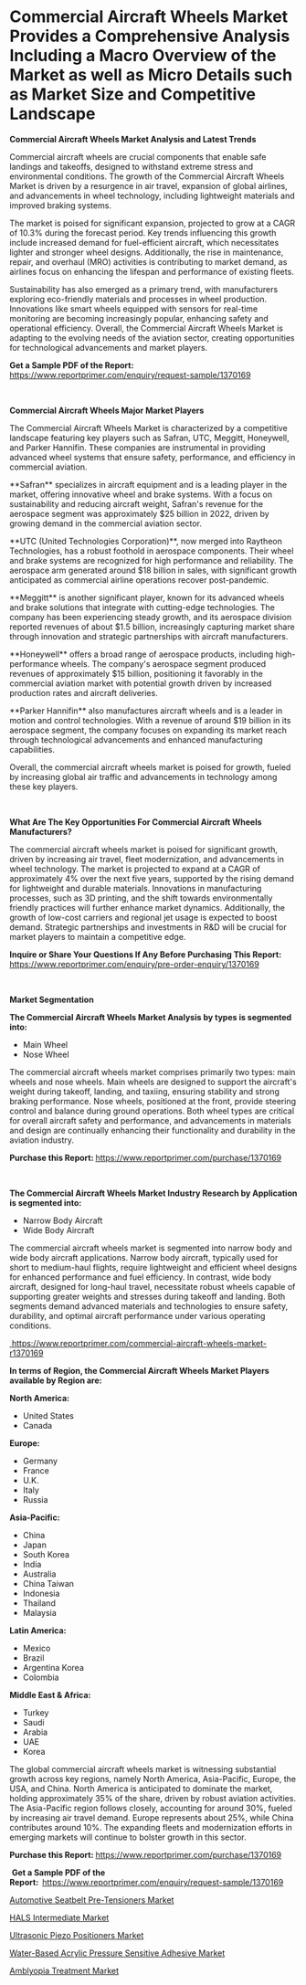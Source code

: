 <p><h1>Commercial Aircraft Wheels Market Provides a Comprehensive Analysis Including a Macro Overview of the Market as well as Micro Details such as Market Size and Competitive Landscape</h1></p><p><strong>Commercial Aircraft Wheels Market Analysis and Latest Trends</strong></p>
<p><p>Commercial aircraft wheels are crucial components that enable safe landings and takeoffs, designed to withstand extreme stress and environmental conditions. The growth of the Commercial Aircraft Wheels Market is driven by a resurgence in air travel, expansion of global airlines, and advancements in wheel technology, including lightweight materials and improved braking systems. </p><p>The market is poised for significant expansion, projected to grow at a CAGR of 10.3% during the forecast period. Key trends influencing this growth include increased demand for fuel-efficient aircraft, which necessitates lighter and stronger wheel designs. Additionally, the rise in maintenance, repair, and overhaul (MRO) activities is contributing to market demand, as airlines focus on enhancing the lifespan and performance of existing fleets. </p><p>Sustainability has also emerged as a primary trend, with manufacturers exploring eco-friendly materials and processes in wheel production. Innovations like smart wheels equipped with sensors for real-time monitoring are becoming increasingly popular, enhancing safety and operational efficiency. Overall, the Commercial Aircraft Wheels Market is adapting to the evolving needs of the aviation sector, creating opportunities for technological advancements and market players.</p></p>
<p><strong>Get a Sample PDF of the Report:&nbsp;</strong> <a href="https://www.reportprimer.com/enquiry/request-sample/1370169">https://www.reportprimer.com/enquiry/request-sample/1370169</a></p>
<p>&nbsp;</p>
<p><strong>Commercial Aircraft Wheels Major Market Players</strong></p>
<p><p>The Commercial Aircraft Wheels Market is characterized by a competitive landscape featuring key players such as Safran, UTC, Meggitt, Honeywell, and Parker Hannifin. These companies are instrumental in providing advanced wheel systems that ensure safety, performance, and efficiency in commercial aviation.</p><p>**Safran** specializes in aircraft equipment and is a leading player in the market, offering innovative wheel and brake systems. With a focus on sustainability and reducing aircraft weight, Safran's revenue for the aerospace segment was approximately $25 billion in 2022, driven by growing demand in the commercial aviation sector.</p><p>**UTC (United Technologies Corporation)**, now merged into Raytheon Technologies, has a robust foothold in aerospace components. Their wheel and brake systems are recognized for high performance and reliability. The aerospace arm generated around $18 billion in sales, with significant growth anticipated as commercial airline operations recover post-pandemic.</p><p>**Meggitt** is another significant player, known for its advanced wheels and brake solutions that integrate with cutting-edge technologies. The company has been experiencing steady growth, and its aerospace division reported revenues of about $1.5 billion, increasingly capturing market share through innovation and strategic partnerships with aircraft manufacturers.</p><p>**Honeywell** offers a broad range of aerospace products, including high-performance wheels. The company's aerospace segment produced revenues of approximately $15 billion, positioning it favorably in the commercial aviation market with potential growth driven by increased production rates and aircraft deliveries.</p><p>**Parker Hannifin** also manufactures aircraft wheels and is a leader in motion and control technologies. With a revenue of around $19 billion in its aerospace segment, the company focuses on expanding its market reach through technological advancements and enhanced manufacturing capabilities.</p><p>Overall, the commercial aircraft wheels market is poised for growth, fueled by increasing global air traffic and advancements in technology among these key players.</p></p>
<p>&nbsp;</p>
<p><strong>What Are The Key Opportunities For Commercial Aircraft Wheels Manufacturers?</strong></p>
<p><p>The commercial aircraft wheels market is poised for significant growth, driven by increasing air travel, fleet modernization, and advancements in wheel technology. The market is projected to expand at a CAGR of approximately 4% over the next five years, supported by the rising demand for lightweight and durable materials. Innovations in manufacturing processes, such as 3D printing, and the shift towards environmentally friendly practices will further enhance market dynamics. Additionally, the growth of low-cost carriers and regional jet usage is expected to boost demand. Strategic partnerships and investments in R&D will be crucial for market players to maintain a competitive edge.</p></p>
<p><strong>Inquire or Share Your Questions If Any Before Purchasing This Report:</strong> <a href="https://www.reportprimer.com/enquiry/pre-order-enquiry/1370169">https://www.reportprimer.com/enquiry/pre-order-enquiry/1370169</a></p>
<p>&nbsp;</p>
<p><strong>Market Segmentation</strong></p>
<p><strong>The Commercial Aircraft Wheels Market Analysis by types is segmented into:</strong></p>
<p><ul><li>Main Wheel</li><li>Nose Wheel</li></ul></p>
<p><p>The commercial aircraft wheels market comprises primarily two types: main wheels and nose wheels. Main wheels are designed to support the aircraft's weight during takeoff, landing, and taxiing, ensuring stability and strong braking performance. Nose wheels, positioned at the front, provide steering control and balance during ground operations. Both wheel types are critical for overall aircraft safety and performance, and advancements in materials and design are continually enhancing their functionality and durability in the aviation industry.</p></p>
<p><strong>Purchase this Report:&nbsp;</strong><a href="https://www.reportprimer.com/purchase/1370169">https://www.reportprimer.com/purchase/1370169</a></p>
<p>&nbsp;</p>
<p><strong>The Commercial Aircraft Wheels Market Industry Research by Application is segmented into:</strong></p>
<p><ul><li>Narrow Body Aircraft</li><li>Wide Body Aircraft</li></ul></p>
<p><p>The commercial aircraft wheels market is segmented into narrow body and wide body aircraft applications. Narrow body aircraft, typically used for short to medium-haul flights, require lightweight and efficient wheel designs for enhanced performance and fuel efficiency. In contrast, wide body aircraft, designed for long-haul travel, necessitate robust wheels capable of supporting greater weights and stresses during takeoff and landing. Both segments demand advanced materials and technologies to ensure safety, durability, and optimal aircraft performance under various operating conditions.</p></p>
<p><a href="https://www.reportprimer.com/commercial-aircraft-wheels-market-r1370169">&nbsp;https://www.reportprimer.com/commercial-aircraft-wheels-market-r1370169</a></p>
<p><strong>In terms of Region, the Commercial Aircraft Wheels Market Players available by Region are:</strong></p>
<p>
    <p> <strong> North America: </strong>
        <ul>
            <li>United States</li>
            <li>Canada</li>
        </ul>
        </p> 
    <p> <strong> Europe: </strong>
        <ul>
            <li>Germany</li>
            <li>France</li>
            <li>U.K.</li>
            <li>Italy</li>
            <li>Russia</li>
        </ul>
        </p> 
    <p> <strong> Asia-Pacific: </strong>
        <ul>
            <li>China</li>
            <li>Japan</li>
            <li>South Korea</li>
            <li>India</li>
            <li>Australia</li>
            <li>China Taiwan</li>
            <li>Indonesia</li>
            <li>Thailand</li>
            <li>Malaysia</li>
        </ul>
        </p> 
    <p> <strong> Latin America: </strong>
        <ul>
            <li>Mexico</li>
            <li>Brazil</li>
            <li>Argentina Korea</li>
            <li>Colombia</li>
        </ul>
        </p> 
    <p> <strong> Middle East & Africa: </strong>
        <ul>
            <li>Turkey</li>
            <li>Saudi</li>
            <li>Arabia</li>
            <li>UAE</li>
            <li>Korea</li>
        </ul>
    </p>
    </p>
<p><p>The global commercial aircraft wheels market is witnessing substantial growth across key regions, namely North America, Asia-Pacific, Europe, the USA, and China. North America is anticipated to dominate the market, holding approximately 35% of the share, driven by robust aviation activities. The Asia-Pacific region follows closely, accounting for around 30%, fueled by increasing air travel demand. Europe represents about 25%, while China contributes around 10%. The expanding fleets and modernization efforts in emerging markets will continue to bolster growth in this sector.</p></p>
<p><strong>Purchase this Report: </strong><a href="https://www.reportprimer.com/purchase/1370169">https://www.reportprimer.com/purchase/1370169</a></p>
<p>&nbsp;<strong>Get a Sample PDF of the Report:&nbsp;&nbsp;</strong><a href="https://www.reportprimer.com/enquiry/request-sample/1370169">https://www.reportprimer.com/enquiry/request-sample/1370169</a></p>
<p><strong></strong></p>
<p><p><a href="https://github.com/WayneGriffin411/Market-Research-Report-List-1/blob/main/automotive-seatbelt-pre-tensioners-market.md">Automotive Seatbelt Pre-Tensioners Market</a></p><p><a href="https://issuu.com/reportprime-2/docs/hals-intermediate-market-size-2030._3217c9f5d4cbed">HALS Intermediate Market</a></p><p><a href="https://medium.com/@charm854/ultrasonic-piezo-positioners-market-size-share-analysis-growth-trends-forecasts-2024-2031-f49b0604d39e?postPublishedType=repub">Ultrasonic Piezo Positioners Market</a></p><p><a href="https://issuu.com/reportprime-2/docs/water-based-acrylic-pressure-sensit_b7114bc00c255d">Water-Based Acrylic Pressure Sensitive Adhesive Market</a></p><p><a href="https://www.linkedin.com/pulse/amblyopia-treatment-market-insights-product-type-application-trends-f5h2c">Amblyopia Treatment Market</a></p></p>